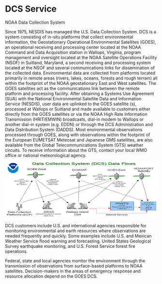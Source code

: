 # DCS Service

NOAA Data Collection System

Since 1975, NESDIS has managed the U.S. Data Collection System. DCS is a system consisting of in-situ platforms that collect environmental information, the Geostationary Operational Environmental Satellites (GOES), an operational receiving and processing center located at the NOAA Command and Data Acquisition station in Wallops, Virginia, program management and oversight located at the NOAA Satellite Operations Facility (NSOF) in Suitland, Maryland, a second receiving and processing system located at the NSOF and several communications links for dissemination of the collected data. Environmental data are collected from platforms located primarily in remote areas (rivers, lakes, oceans, forests and rough terrain) all within the footprint of the NOAA geostationary East and West satellites. The GOES satellites act as the communications link between the remote platform and processing facility. After obtaining a Systems Use Agreement (SUA) with the National Environmental Satellite Data and Information Service (NESDIS), user data are uplinked to the GOES satellite (s), processed at Wallops or Suitland and made available to customers either directly from the GOES satellites or via the NOAA High Rate Information Transmission (HRIT/EMWIN) broadcasts, dial-in modem to Wallops or another dial-in system (e.g. EDDN) or through the DCS Administration and Data Distribution System (DADDS). Most environmental observations processed through GOES, along with observations within the footprint of the European EUMETSAT Meteosat and Japanese GMS satellites, are also available from the Global Telecommunications System (GTS) weather circuits. To receive information about the GTS, contact your local WMO office or national meteorological agency.

![DCS](dcs-architecture.png)

DCS customers include U.S. and international agencies responsible for monitoring environmental and earth resources where observations are needed frequently and quickly. Some examples include U.S. and Mexican Weather Service flood warning and forecasting, United States Geological Survey earthquake monitoring, and U.S. Forest Service forest fire operations.

Federal, state and local agencies monitor the environment through the transmission of observations from surface-based platforms to NOAA satellites. Decision-makers in the areas of emergency response and resource allocation depend on the GOES DCS.